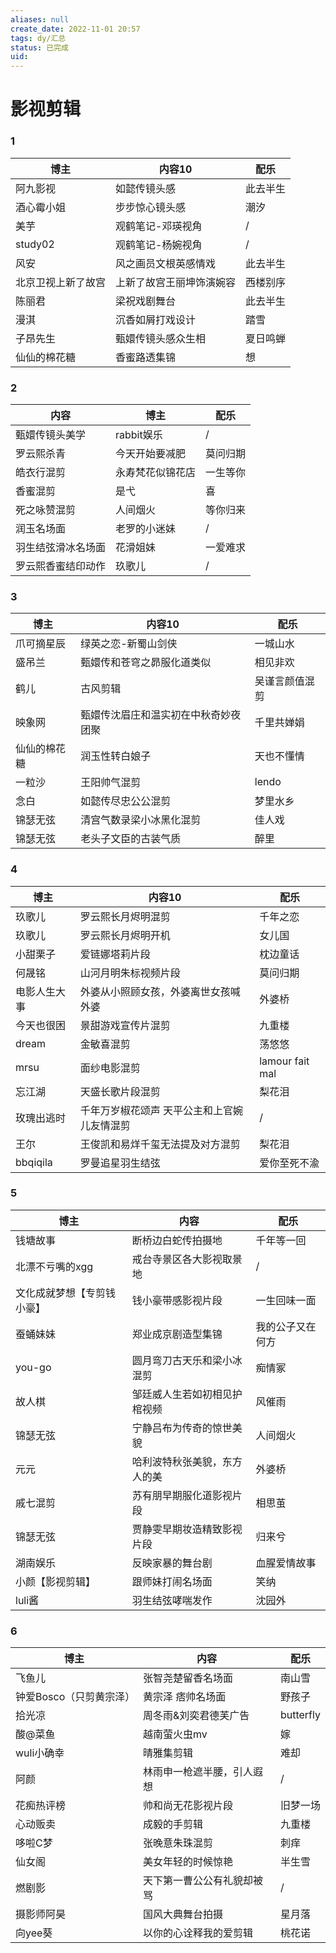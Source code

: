```yaml
---
aliases: null
create_date: 2022-11-01 20:57
tags: dy/汇总
status: 已完成 
uid: 
---
```



# 影视剪辑

### 1

| 博主 | 内容10 | 配乐 |
| --- | --- | --- |
| 阿九影视 | 如懿传镜头感 | 此去半生 |
| 酒心霉小姐 | 步步惊心镜头感 | 潮汐 |
| 美芋 | 观鹤笔记-邓瑛视角 | / |
| study02 | 观鹤笔记-杨婉视角 | / |
| 风安 | 风之画员文根英感情戏 | 此去半生 |
| 北京卫视上新了故宫 | 上新了故宫王丽坤饰演婉容 | 西楼别序 |
| 陈丽君 | 梁祝戏剧舞台 | 此去半生 |
| 漫淇 | 沉香如屑打戏设计 | 踏雪 |
| 子昂先生 | 甄嬛传镜头感众生相 | 夏日鸣蝉 |
| 仙仙的棉花糖 | 香蜜路透集锦 | 想 |

### 2

| 内容 | 博主 | 配乐 |
| --- | --- | --- |
| 甄嬛传镜头美学 | rabbit娱乐 | / |
| 罗云熙杀青 | 今天开始要减肥 | 莫问归期 |
| 皓衣行混剪 | 永寿梵花似锦花店 | 一生等你 |
| 香蜜混剪 | 是弋 | 喜 |
| 死之咏赞混剪 | 人间烟火 | 等你归来 |
| 润玉名场面 | 老罗的小迷妹 | / |
| 羽生结弦滑冰名场面 | 花滑姐妹 | 一爱难求 |
| 罗云熙香蜜结印动作 | 玖歌儿 | / |

### 3

| 博主 | 内容10 | 配乐 |
| --- | --- | --- |
| 爪可摘星辰 | 绿英之恋-新蜀山剑侠 | 一城山水 |
| 盛吊兰 | 甄嬛传和苍穹之昴服化道类似 | 相见非欢 |
| 鹤儿|古风剪辑 | 吴谨言颜值混剪 | 谁与归 |
| 映象网 | 甄嬛传沈眉庄和温实初在中秋奇妙夜团聚 | 千里共婵娟 |
| 仙仙的棉花糖 | 润玉性转白娘子 | 天也不懂情 |
| 一粒沙 | 王阳帅气混剪 | lendo |
| 念白 | 如懿传尽忠公公混剪 | 梦里水乡 |
| 锦瑟无弦 | 清宫气数录梁小冰黑化混剪 | 佳人戏 |
| 锦瑟无弦 | 老头子文臣的古装气质 | 醉里 |

### 4

| 博主 | 内容10 | 配乐 |
| --- | --- | --- |
| 玖歌儿 | 罗云熙长月烬明混剪 | 千年之恋 |
| 玖歌儿 | 罗云熙长月烬明开机 | 女儿国 |
| 小甜栗子 | 爱链娜塔莉片段 | 枕边童话 |
| 何晟铭 | 山河月明朱标视频片段 | 莫问归期 |
| 电影人生大事 | 外婆从小照顾女孩，外婆离世女孩喊外婆 | 外婆桥 |
| 今天也很困 | 景甜游戏宣传片混剪 | 九重楼 |
| dream | 金敏喜混剪 | 荡悠悠 |
| mrsu | 面纱电影混剪 | lamour fait mal |
| 忘江湖 | 天盛长歌片段混剪 | 梨花泪 |
| 玫瑰出逃时 | 千年万岁椒花颂声 天平公主和上官婉儿友情混剪 | / |
| 王尔 | 王俊凯和易烊千玺无法提及对方混剪 | 梨花泪 |
| bbqiqila | 罗曼追星羽生结弦 | 爱你至死不渝 |

### 5

| 博主 | 内容 | 配乐 |
| --- | --- | --- |
| 钱塘故事 | 断桥边白蛇传拍摄地 | 千年等一回 |
| 北漂不亏嘴的xgg | 戒台寺景区各大影视取景地 | / |
| 文化成就梦想【专剪钱小豪】 | 钱小豪带感影视片段 | 一生回味一面 |
| 蚕蛹妹妹 | 郑业成京剧造型集锦 | 我的公子又在何方 |
| you-go | 圆月弯刀古天乐和梁小冰混剪 | 痴情冢 |
| 故人棋 | 邹廷威人生若如初相见护棺视频 | 风催雨 |
| 锦瑟无弦 | 宁静吕布为传奇的惊世美貌 | 人间烟火 |
| 元元 | 哈利波特秋张美貌，东方人的美 | 外婆桥 |
| 戚七混剪 | 苏有朋早期服化道影视片段 | 相思茧 |
| 锦瑟无弦 | 贾静雯早期妆造精致影视片段 | 归来兮 |
| 湖南娱乐 | 反映家暴的舞台剧 | 血腥爱情故事 |
| 小颜【影视剪辑】 | 跟师妹打闹名场面 | 笑纳 |
| luli酱 | 羽生结弦哮喘发作 | 沈园外 |

### 6

| 博主 | 内容 | 配乐 |
| --- | --- | --- |
| 飞鱼儿 | 张智尧楚留香名场面 | 南山雪 |
| 钟爱Bosco（只剪黄宗泽） | 黄宗泽 痞帅名场面 | 野孩子 |
| 拾光凉 | 周冬雨&刘奕君德芙广告 | butterfly |
| 酸@菜鱼 | 越南萤火虫mv | 嫁 |
| wuli小确幸 | 晴雅集剪辑 | 难却 |
| 阿颜 | 林雨申一枪遮半腰，引人遐想 | / |
| 花痴热评榜 | 帅和尚无花影视片段 | 旧梦一场 |
| 心动贩卖 | 成毅的手剪辑 | 九重楼 |
| 哆啦C梦 | 张晚意朱珠混剪 | 刺痒 |
| 仙女阁 | 美女年轻的时候惊艳 | 半生雪 |
| 燃剧影 | 天下第一曹公公有礼貌却被骂 | / |
| 摄影师阿昊 | 国风大典舞台拍摄 | 星月落 |
| 向yee葵 | 以你的心诠释我的爱剪辑 | 桃花诺 |